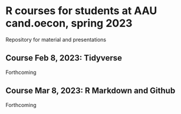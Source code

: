 # R courses for students at AAU cand.oecon, spring 2023
Repository for material and presentations

## Course Feb 8, 2023: Tidyverse
Forthcoming

## Course Mar 8, 2023: R Markdown and Github
Forthcoming
